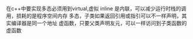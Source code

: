 在c++中要实现多态必须用到virtual,虚拟
inline 是内联，可以减少运行时栈的调用，损耗的是程序空间内存
多态，子类如果返回引用或指引可以不一样声明，其实编译器是同一个地址
虚函数，只要父类声明友元，可以一样访问到子类函数的虚函数




[Extra]:
已经将03/04习题写进Core.hpp
